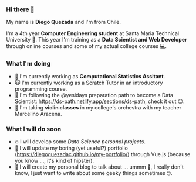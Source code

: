 ### Hi there 👋

My name is **Diego Quezada** and I'm from Chile.

I'm a 4th year **Computer Engineering student** at Santa Maria Technical University 🥇. This year I'm training as a **Data Scientist and Web Developer** through online courses and some of my actual college courses 💻. 

### What I'm doing
- 👀 I'm currently working as **Computational Statistics Assitant**.
- 🙀 I'm currently working as a Scratch Tutor in an introductory programming course.
- 💙 I'm following the @yesidays preparation path to become a Data Scientist: https://ds-path.netlify.app/sections/ds-path, check it out 😉.
- 🎻 I'm taking **violin classes** in my college's orchestra with my teacher Marcelino Aracena.

### What I will do soon
- 🔥 I will develop some *Data Science personal projects*.
- 🙂 I will update my boring (yet useful?) portfolio (https://diegoquezadac.github.io/my-portfolio/) through Vue.js (because you know ..., it's kind of hipster).
- 📗 I will create my personal blog to talk about ... ummm 🤔, I really don't know, I just want to write about some geeky things sometimes 🤓.
